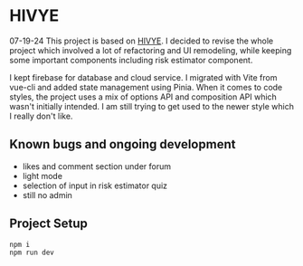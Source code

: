 # HIVYE 
07-19-24
This project is based on [HIVYE](https://github.com/AaronVillano/Mobile_Application.git).  I decided to revise the whole project which involved a lot of refactoring and UI remodeling, while keeping some important components including risk estimator component. 

I kept firebase for database and cloud service. I migrated with Vite from vue-cli and added state management using Pinia. When it comes to code styles, the project uses a mix of options API and composition API which wasn't initially intended. I am still trying to get used to the newer style which I really don't like.

## Known bugs and ongoing development
- likes and comment section under forum 
- light mode
- selection of input in risk estimator quiz
- still no admin

## Project Setup
```
npm i
npm run dev
```

